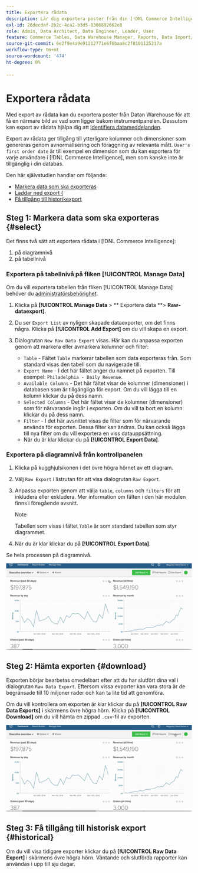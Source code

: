 ```yaml
---
title: Exportera rådata
description: Lär dig exportera poster från din [!DNL Commerce Intelligence] Data Warehouse för att få en närmare titt på vad som ligger bakom instrumentpanelen.
exl-id: 26decdaf-2b2c-4ca2-b3d5-0386892662e8
role: Admin, Data Architect, Data Engineer, Leader, User
feature: Commerce Tables, Data Warehouse Manager, Reports, Data Import/Export
source-git-commit: 6e2f9e4a9e91212771e6f6baa8c2f8101125217a
workflow-type: tm+mt
source-wordcount: '474'
ht-degree: 0%

---
```


# Exportera rådata

Med export av rådata kan du exportera poster från Datan Warehouse för att få en närmare bild av vad som ligger bakom instrumentpanelen. Dessutom kan export av rådata hjälpa dig att [identifiera datameddelanden](https://experienceleague.adobe.com/docs/commerce-knowledge-base/kb/troubleshooting/miscellaneous/using-data-exports-to-pinpoint-discrepancies.html).

Export av rådata ger tillgång till ytterligare kolumner och dimensioner som genereras genom avnormalisering och föraggning av relevanta mått. `User's first order date` är till exempel en dimension som du kan exportera för varje användare i [!DNL Commerce Intelligence], men som kanske inte är tillgänglig i din databas.

Den här självstudien handlar om följande:

* [Markera data som ska exporteras](#select)
* [Laddar ned export (](#download)
* [Få tillgång till historikexport](#historical)

## Steg 1: Markera data som ska exporteras {#select}

Det finns två sätt att exportera rådata i [!DNL Commerce Intelligence]:

1. på diagramnivå
1. på tabellnivå

### Exportera på tabellnivå på fliken [!UICONTROL Manage Data]

Om du vill exportera tabellen från fliken [!UICONTROL Manage Data] behöver du [administratörsbehörighet](../administrator/user-management/user-management.md).

1. Klicka på **[!UICONTROL Manage Data** > ** Exportera data **> **Raw-dataexport]**.
1. Du ser `Export List` av nyligen skapade dataexporter, om det finns några. Klicka på **[!UICONTROL Add Export]** om du vill skapa en export.
1. Dialogrutan `New Raw Data Export` visas. Här kan du anpassa exporten genom att markera eller avmarkera kolumner och filter:

   * `Table` - Fältet `Table` markerar tabellen som data exporteras från. Som standard visas den tabell som du navigerade till.
   * `Export Name` - I det här fältet anger du namnet på exporten. Till exempel: `Philadelphia - Daily Revenue`.
   * `Available Columns` - Det här fältet visar de kolumner (dimensioner) i databasen som är tillgängliga för export. Om du vill lägga till en kolumn klickar du på dess namn.
   * `Selected Columns` - Det här fältet visar de kolumner (dimensioner) som för närvarande ingår i exporten. Om du vill ta bort en kolumn klickar du på dess namn.
   * `Filter` - I det här avsnittet visas de filter som för närvarande används för exporten. Dessa filter kan ändras. Du kan också lägga till nya filter om du vill exportera en viss datauppsättning.
   * När du är klar klickar du på **[!UICONTROL Export Data]**.

### Exportera på diagramnivå från kontrollpanelen

1. Klicka på kugghjulsikonen i det övre högra hörnet av ett diagram.

1. Välj `Raw Export` i listrutan för att visa dialogrutan `Raw Export`.

1. Anpassa exporten genom att välja `table`, `columns` och `filters` för att inkludera eller exkludera. Mer information om fälten i den här modulen finns i föregående avsnitt.

   >[!NOTE]
   >
   >Tabellen som visas i fältet `Table` är som standard tabellen som styr diagrammet.

1. När du är klar klickar du på **[!UICONTROL Export Data]**.

Se hela processen på diagramnivå.

![](../assets/Chart-level_export.gif)

## Steg 2: Hämta exporten {#download}

Exporten börjar bearbetas omedelbart efter att du har slutfört dina val i dialogrutan `Raw Data Export`. Eftersom vissa exporter kan vara stora är de begränsade till 10 miljoner rader och kan ta lite tid att genomföra.

Om du vill kontrollera om exporten är klar klickar du på **[!UICONTROL Raw Data Exports]** i skärmens övre högra hörn. Klicka på **[!UICONTROL Download]** om du vill hämta en zippad `.csv`-fil av exporten.

![](../assets/Downloading_export.gif)

## Steg 3: Få tillgång till historisk export {#historical}

Om du vill visa tidigare exporter klickar du på **[!UICONTROL Raw Data Export]** i skärmens övre högra hörn. Väntande och slutförda rapporter kan användas i upp till sju dagar.
